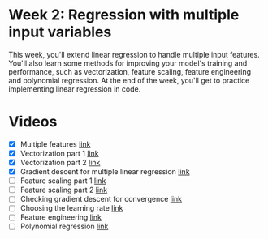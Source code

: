 # Week 2: Regression with multiple input variables

This week, you'll extend linear regression to handle multiple input features. You'll also learn some methods for improving your model's training and performance, such as vectorization, feature scaling, feature engineering and polynomial regression. At the end of the week, you'll get to practice implementing linear regression in code.

# Videos
  - [x] Multiple features [link](https://www.coursera.org/learn/machine-learning/lecture/gFuSx/multiple-features)
  - [x] Vectorization part 1 [link](https://www.coursera.org/learn/machine-learning/lecture/ismjc/vectorization-part-1)
  - [x] Vectorization part 2 [link](https://www.coursera.org/learn/machine-learning/lecture/p2Nqv/vectorization-part-2)
  - [x] Gradient descent for multiple linear regression [link](https://www.coursera.org/learn/machine-learning/lecture/ltMMp/gradient-descent-for-multiple-linear-regression)
  - [ ] Feature scaling part 1 [link](https://www.coursera.org/learn/machine-learning/lecture/KMDV3/feature-scaling-part-1)
  - [ ] Feature scaling part 2 [link](https://www.coursera.org/learn/machine-learning/lecture/akapu/feature-scaling-part-2)
  - [ ] Checking gradient descent for convergence [link](https://www.coursera.org/learn/machine-learning/lecture/rOTkB/checking-gradient-descent-for-convergence)
  - [ ] Choosing the learning rate [link](https://www.coursera.org/learn/machine-learning/lecture/10ZVv/choosing-the-learning-rate)
  - [ ] Feature engineering [link](https://www.coursera.org/learn/machine-learning/lecture/dgZYR/feature-engineering)
  - [ ] Polynomial regression [link](https://www.coursera.org/learn/machine-learning/lecture/OnGhN/polynomial-regression)